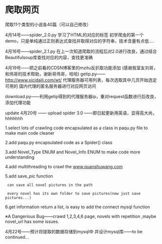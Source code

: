 # 爬取网页
爬取11个类型的小说各40篇（可以自己修改）

4月14号——spider_2.0.py
学习了HTML的对应的标签
初学爬虫的第一个demo，只是单纯通过正则表达式查找并取得对应的字符串，技术含量有点低....

4月16号——spider_2.1.py
在上一次知道爬取的流程后对2.0进行改良，通过结合Beautifulsoup库查找对应的内容，查找更准确

4月19号——把之前看的CDSN博客里的mzitu反扒取功能添加
(感谢我室友刘哥，和伟哥的技术帮助，谢新哥伟哥，哈哈)
getip.py——http://www.xicidaili.com/wt/ 代理服务器可用列表，每次选取其中几页开始选定可用的
国内代理的匿名服务器进行对应网页访问

download.py——利用getip得到的代理服务器ip，重对request函数进行后改良，添加代理功能

update 4月20号 —— upload spider 3.0 ——即日起更新用英语，显得高大尚，hhhhhhh

1.select lots of crawling code encapsulated as a class in paqu.py file to make main code cleaner

2.add paqu.py encapsulated code as a Spider() class

3.add Novel_Type ENUM and Novel_Info ENUM to make code more understanding

4.add multithreading to crawl the www.quanshuwang.com

5.add save_pic function

     can save all novel pictures in the path
  
     every novel has its own folder to save pictures(now just save pictures...)
  
6.get information return a list, is easy to add the connect mysql function

※A Dangerious Bug——crawd 1,2,3,4,6 page, novels with repetition ,maybe novel_url has some issues.

4月22号——预计将提取的数据存储到mysql中 并设计mysql库——to be continued...
